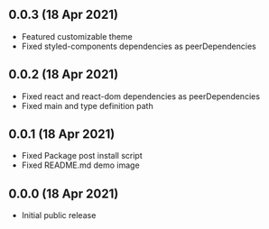 ## 0.0.3 (18 Apr 2021)

-   Featured customizable theme
-   Fixed styled-components dependencies as peerDependencies

## 0.0.2 (18 Apr 2021)

-   Fixed react and react-dom dependencies as peerDependencies
-   Fixed main and type definition path

## 0.0.1 (18 Apr 2021)

-   Fixed Package post install script
-   Fixed README.md demo image

## 0.0.0 (18 Apr 2021)

-   Initial public release
